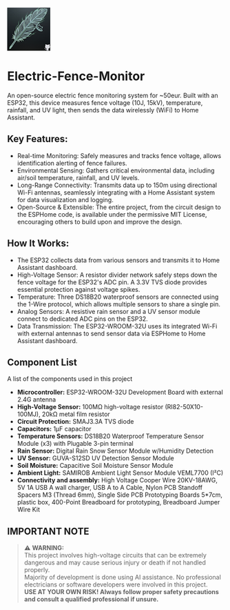 ![Electric Feather Icon](./Assets/Icon.png)
# Electric-Fence-Monitor
An open-source electric fence monitoring system for ~50eur. 
Built with an ESP32, this device measures fence voltage (10J, 15kV), temperature, rainfall, and UV light, then sends the data wirelessly (WiFi) to Home Assistant.

## Key Features:
* Real-time Monitoring: Safely measures and tracks fence voltage, allows identification alerting of fence failures.
* Environmental Sensing: Gathers critical environmental data, including air/soil temperature, rainfall, and UV levels.
* Long-Range Connectivity: Transmits data up to 150m using directional Wi-Fi antennas, seamlessly integrating with a Home Assistant system for data visualization and logging.
* Open-Source & Extensible: The entire project, from the circuit design to the ESPHome code, is available under the permissive MIT License, encouraging others to build upon and improve the design.

## How It Works:
* The ESP32 collects data from various sensors and transmits it to Home Assistant dashboard.
* High-Voltage Sensor: A resistor divider network safely steps down the fence voltage for the ESP32's ADC pin. A 3.3V TVS diode provides essential protection against voltage spikes.
* Temperature: Three DS18B20 waterproof sensors are connected using the 1-Wire protocol, which allows multiple sensors to share a single pin.
* Analog Sensors: A resistive rain sensor and a UV sensor module connect to dedicated ADC pins on the ESP32.
* Data Transmission: The ESP32-WROOM-32U uses its integrated Wi-Fi with external antennas to send sensor data via ESPHome to Home Assistant dashboard.

## Component List
A list of the components used in this project

* **Microcontroller:** ESP32-WROOM-32U Development Board with external 2.4G antenna
* **High-Voltage Sensor:** 100MΩ high-voltage resistor (RI82-50X10-100MJ), 20kΩ metal film resistor
* **Circuit Protection:** SMAJ3.3A TVS diode
* **Capacitors:** 1µF capacitor
* **Temperature Sensors:** DS18B20 Waterproof Temperature Sensor Module (x3) with Plugable 3-pin terminal
* **Rain Sensor:** Digital Rain Snow Sensor Module w/Humidity Detection
* **UV Sensor:** GUVA-S12SD UV Detection Sensor Module
* **Soil Moisture:** Capacitive Soil Moisture Sensor Module
* **Ambient Light:** SAMIROB Ambient Light Sensor Module VEML7700 (I²C)
* **Connectivity and assembly:** High Voltage Cooper Wire 20KV-18AWG, 5V 1A USB A wall charger, USB A to A Cable,  Nylon PCB Standoff Spacers M3 (Thread 6mm), Single Side PCB Prototyping Boards 5*7cm, plastic box, 400-Point Breadboard for prototyping, Breadboard Jumper Wire Kit

## IMPORTANT NOTE
> ⚠️ **WARNING:**  
> This project involves high-voltage circuits that can be extremely dangerous and may cause serious injury or death if not handled properly.  
> Majority of development is done using AI assistance. No professional electricians or software developers were involved in this project.  
> **USE AT YOUR OWN RISK! Always follow proper safety precautions and consult a qualified professional if unsure.**
